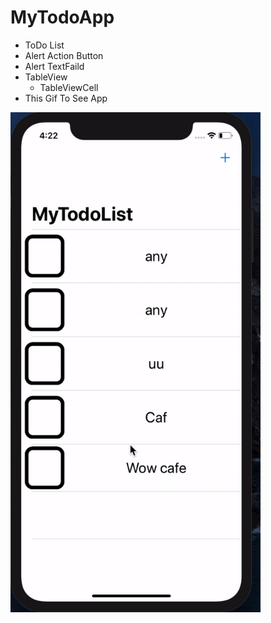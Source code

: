 # MyTodoApp
 - ToDo List
 - Alert Action Button
 - Alert TextFaild
 - TableView
   - TableViewCell
 - This Gif To See App
 
 
 <img src="https://github.com/Alshtily/MyTodoApp/blob/master/MyTodoApp/Gif/MyToDoApp.gif" height="800" width="400">
 
